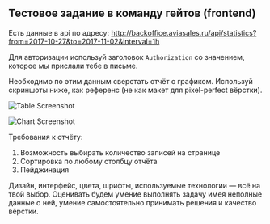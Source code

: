 ## Тестовое задание в команду гейтов (frontend)
Есть данные в api по адресу:
http://backoffice.aviasales.ru/api/statistics?from=2017-10-27&to=2017-11-02&interval=1h

Для авторизации используй заголовок `Authorization` со значением, которое мы прислали тебе в письме.

Необходимо по этим данным сверстать отчёт с графиком.
Используй скриншоты ниже, как референс (не как макет для pixel-perfect вёрстки).  

![Table Screenshot](https://raw.githubusercontent.com/KosyanMedia/test-tasks/gates_frontend/gates_team_frontend/table_screenshot.png)

![Chart Screenshot](https://raw.githubusercontent.com/KosyanMedia/test-tasks/gates_frontend/gates_team_frontend/chart_screenshot.png)

Требования к отчёту:
1. Возможность выбирать количество записей на странице
2. Сортировка по любому столбцу отчёта
3. Пейджинация

Дизайн, интерфейс, цвета, шрифты, используемые технологии — всё на твой выбор.
Оценивать будем умение выполнять задачу имея неполные данные о ней,
умение самостоятельно принимать решения и качество вёрстки.